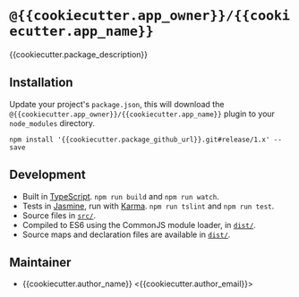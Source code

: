 # `@{{cookiecutter.app_owner}}/{{cookiecutter.app_name}}`

{{cookiecutter.package_description}}

## Installation

Update your project's `package.json`, this will download the `@{{cookiecutter.app_owner}}/{{cookiecutter.app_name}}` plugin
to your `node_modules` directory.

```
npm install '{{cookiecutter.package_github_url}}.git#release/1.x' --save
```

## Development

- Built in [TypeScript](http://www.typescriptlang.org/). `npm run build` and `npm run watch`.
- Tests in [Jasmine](https://jasmine.github.io/), run with [Karma](https://karma-runner.github.io/). `npm run tslint` and `npm run test`.
- Source files in [`src/`](src/).
- Compiled to ES6 using the CommonJS module loader, in [`dist/`](dist/).
- Source maps and declaration files are available in [`dist/`](dist/).


## Maintainer

- {{cookiecutter.author_name}} <{{cookiecutter.author_email}}>

